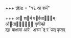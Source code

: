 +++
title = "१६ आ शर्म"

+++
आ᳓ श᳓र्म प᳓र्वताना᳐म्  
ओ᳓ता᳓पां᳐᳓ वृणीमहे  
द्या᳓वाक्षामा आरे᳓ अस्म᳓द् र᳓पस् कृतम्